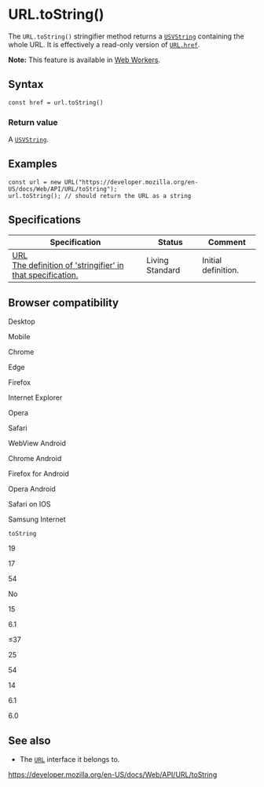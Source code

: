 URL.toString()
==============

The `URL.toString()` stringifier method returns a [`USVString`](../usvstring) containing the whole URL. It is effectively a read-only version of [`URL.href`](href).

**Note:** This feature is available in [Web Workers](../web_workers_api).

Syntax
------

    const href = url.toString()

### Return value

A [`USVString`](../usvstring).

Examples
--------

    const url = new URL("https://developer.mozilla.org/en-US/docs/Web/API/URL/toString");
    url.toString(); // should return the URL as a string

Specifications
--------------

<table><thead><tr class="header"><th>Specification</th><th>Status</th><th>Comment</th></tr></thead><tbody><tr class="odd"><td><a href="https://url.spec.whatwg.org/#URL-stringification-behavior">URL<br />
<span class="small">The definition of 'stringifier' in that specification.</span></a></td><td><span class="spec-living">Living Standard</span></td><td>Initial definition.</td></tr></tbody></table>

Browser compatibility
---------------------

Desktop

Mobile

Chrome

Edge

Firefox

Internet Explorer

Opera

Safari

WebView Android

Chrome Android

Firefox for Android

Opera Android

Safari on IOS

Samsung Internet

`toString`

19

17

54

No

15

6.1

≤37

25

54

14

6.1

6.0

See also
--------

-   The [`URL`](../url) interface it belongs to.

<a href="https://developer.mozilla.org/en-US/docs/Web/API/URL/toString" class="_attribution-link">https://developer.mozilla.org/en-US/docs/Web/API/URL/toString</a>
